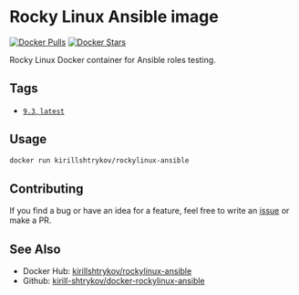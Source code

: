 # Rocky Linux Ansible image

[![Docker Pulls](https://img.shields.io/docker/pulls/kirillshtrykov/rockylinux-ansible.svg?style=flat-square)](https://hub.docker.com/r/kirillshtrykov/rockylinux-ansible)
[![Docker Stars](https://img.shields.io/docker/stars/kirillshtrykov/rockylinux-ansible.svg?style=flat-square)](https://hub.docker.com/r/kirillshtrykov/rockylinux-ansible)

Rocky Linux Docker container for Ansible roles testing.

## Tags
- [`9.3`, `latest`](https://github.com/kirill-shtrykov/docker-rockylinux-ansible/blob/main/Dockerfile)

## Usage
```bash
docker run kirillshtrykov/rockylinux-ansible
```

## Contributing
If you find a bug or have an idea for a feature, feel free to write an
[issue](https://github.com/kirill-shtrykov/rockylinux-ansible/issues) or make a PR.

## See Also
- Docker Hub: [kirillshtrykov/rockylinux-ansible](https://hub.docker.com/repository/docker/kirillshtrykov/rockylinux-ansible)
- Github: [kirill-shtrykov/docker-rockylinux-ansible](https://github.com/kirill-shtrykov/docker-rockylinux-ansible/)
